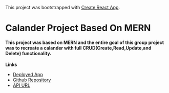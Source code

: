 This project was bootstrapped with [Create React App](https://github.com/facebook/create-react-app).

# Calander Project Based On MERN

#### This project was based on MERN and the entire goal of this group project was to recreate a calander with full CRUD(Create,Read,Update,and Delete) functionality. 

**Links**
- [Deployed App](https://5dd8005397f25700083890c9--calanderproject.netlify.com/)
- [Github Repository](https://github.com/nickmckenney/calanderprojectMERN)
- [API URL](https://calendar-api-deploy.herokuapp.com/)
